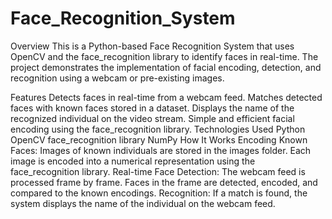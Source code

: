 # Face_Recognition_System
Overview
This is a Python-based Face Recognition System that uses OpenCV and the face_recognition library to identify faces in real-time. The project demonstrates the implementation of facial encoding, detection, and recognition using a webcam or pre-existing images.

Features
Detects faces in real-time from a webcam feed.
Matches detected faces with known faces stored in a dataset.
Displays the name of the recognized individual on the video stream.
Simple and efficient facial encoding using the face_recognition library.
Technologies Used
Python
OpenCV
face_recognition library
NumPy
How It Works
Encoding Known Faces:
Images of known individuals are stored in the images folder.
Each image is encoded into a numerical representation using the face_recognition library.
Real-time Face Detection:
The webcam feed is processed frame by frame.
Faces in the frame are detected, encoded, and compared to the known encodings.
Recognition:
If a match is found, the system displays the name of the individual on the webcam feed.
